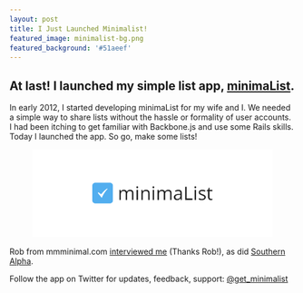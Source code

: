 ```yaml
---
layout: post
title: I Just Launched Minimalist!
featured_image: minimalist-bg.png
featured_background: '#51aeef'
---
```

## At last! I launched my simple list app, [minimaList](http://getminimalist.com).

In early 2012, I started developing minimaList for my wife and I. We needed a simple way to share lists without the hassle or formality of user accounts. I had been itching to get familiar with Backbone.js and use some Rails skills. Today I launched the app. So go, make some lists!

<figure><a href="http://getminimalist.com" target="_blank"><img src="../img/minimalist.png"/></a></figure>

Rob from mmminimal.com [interviewed me](http://mmminimal.com/introducing-minimalist-a-hassle-free-list-app/) (Thanks Rob!), as did [Southern Alpha](http://southernalpha.com/general/new-orleans-developer-builds-a-simple-clean-app-to-help-organize-your-life/).

Follow the app on Twitter for updates, feedback, support: [@get_minimalist](http://twitter.com/get_minimalist)
